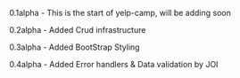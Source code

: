 0.1alpha - This is the start of yelp-camp, will be adding soon

0.2alpha - Added Crud infrastructure

0.3alpha - Added BootStrap Styling

0.4alpha - Added Error handlers & Data validation by JOI
